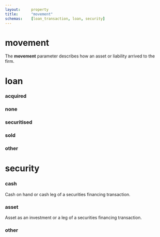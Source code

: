 ```yaml
---
layout:		property
title:		"movement"
schemas:	[loan_transaction, loan, security]
---
```


# movement
The **movement** parameter describes how an asset or liability arrived to the firm.

# loan
### acquired
### none
### securitised
### sold
### other


# security
### cash
Cash on hand or cash leg of a securities financing transaction.
### asset
Asset as an investment or a leg of a securities financing transaction.
### other
